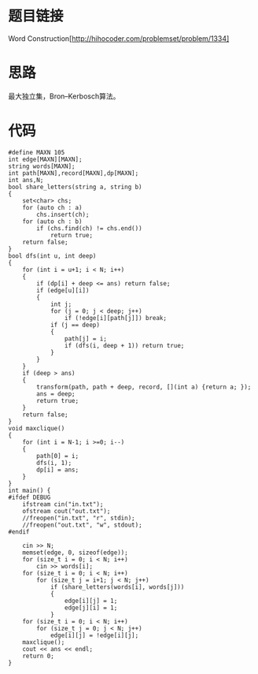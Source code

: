 ﻿# 题目链接
 Word Construction[http://hihocoder.com/problemset/problem/1334]

# 思路
最大独立集，Bron–Kerbosch算法。

# 代码
	#define MAXN 105
	int edge[MAXN][MAXN];
	string words[MAXN];
	int path[MAXN],record[MAXN],dp[MAXN];
	int ans,N;
	bool share_letters(string a, string b)
	{
		set<char> chs;
		for (auto ch : a)
			chs.insert(ch);
		for (auto ch : b)
			if (chs.find(ch) != chs.end())
				return true;
		return false;
	}
	bool dfs(int u, int deep)
	{
		for (int i = u+1; i < N; i++)
		{
			if (dp[i] + deep <= ans) return false;
			if (edge[u][i])
			{
				int j;
				for (j = 0; j < deep; j++)
					if (!edge[i][path[j]]) break;
				if (j == deep)
				{
					path[j] = i;
					if (dfs(i, deep + 1)) return true;
				}
			}
		}
		if (deep > ans)
		{
			transform(path, path + deep, record, [](int a) {return a; });
			ans = deep;
			return true;
		}
		return false;
	}
	void maxclique()
	{
		for (int i = N-1; i >=0; i--)
		{
			path[0] = i;
			dfs(i, 1);
			dp[i] = ans;
		}
	}
	int main() {
	#ifdef DEBUG
		ifstream cin("in.txt");
		ofstream cout("out.txt");
		//freopen("in.txt", "r", stdin);
		//freopen("out.txt", "w", stdout);
	#endif
		
		cin >> N;
		memset(edge, 0, sizeof(edge));
		for (size_t i = 0; i < N; i++)
			cin >> words[i];
		for (size_t i = 0; i < N; i++)
			for (size_t j = i+1; j < N; j++)
				if (share_letters(words[i], words[j]))
				{
					edge[i][j] = 1;
					edge[j][i] = 1;
				}
		for (size_t i = 0; i < N; i++)
			for (size_t j = 0; j < N; j++)
				edge[i][j] = !edge[i][j];
		maxclique();
		cout << ans << endl;
		return 0;
	}